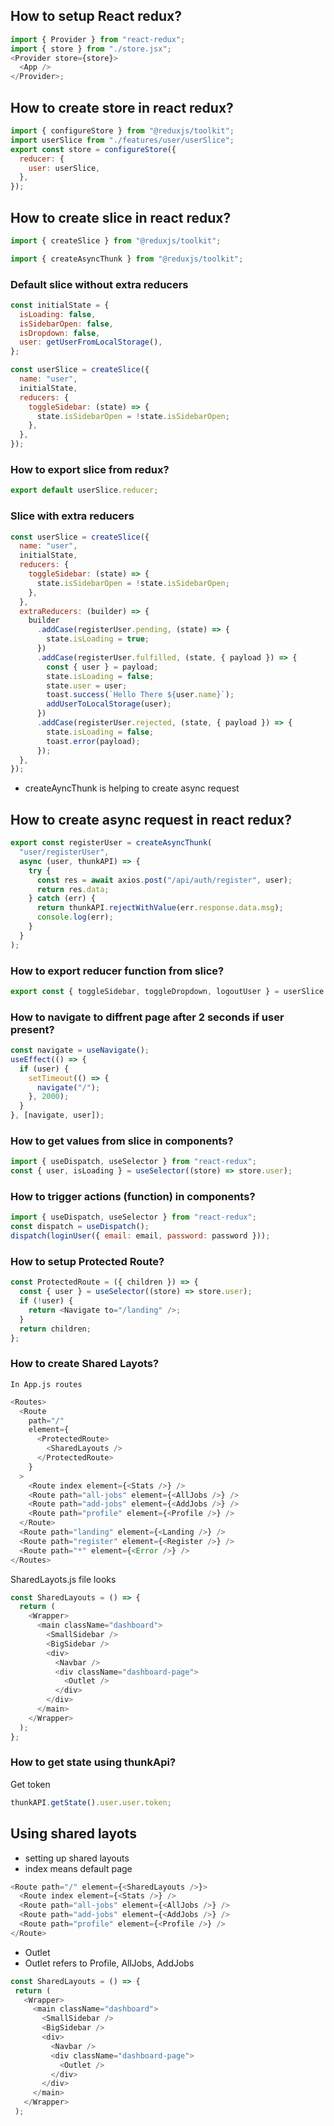 ## How to setup React redux?

```js
import { Provider } from "react-redux";
import { store } from "./store.jsx";
<Provider store={store}>
  <App />
</Provider>;
```

## How to create store in react redux?

```js
import { configureStore } from "@reduxjs/toolkit";
import userSlice from "./features/user/userSlice";
export const store = configureStore({
  reducer: {
    user: userSlice,
  },
});
```

## How to create slice in react redux?

```js
import { createSlice } from "@reduxjs/toolkit";

import { createAsyncThunk } from "@reduxjs/toolkit";
```

### Default slice without extra reducers

```js
const initialState = {
  isLoading: false,
  isSidebarOpen: false,
  isDropdown: false,
  user: getUserFromLocalStorage(),
};
```

```js
const userSlice = createSlice({
  name: "user",
  initialState,
  reducers: {
    toggleSidebar: (state) => {
      state.isSidebarOpen = !state.isSidebarOpen;
    },
  },
});
```

### How to export slice from redux?

```js
export default userSlice.reducer;
```

### Slice with extra reducers

```js
const userSlice = createSlice({
  name: "user",
  initialState,
  reducers: {
    toggleSidebar: (state) => {
      state.isSidebarOpen = !state.isSidebarOpen;
    },
  },
  extraReducers: (builder) => {
    builder
      .addCase(registerUser.pending, (state) => {
        state.isLoading = true;
      })
      .addCase(registerUser.fulfilled, (state, { payload }) => {
        const { user } = payload;
        state.isLoading = false;
        state.user = user;
        toast.success(`Hello There ${user.name}`);
        addUserToLocalStorage(user);
      })
      .addCase(registerUser.rejected, (state, { payload }) => {
        state.isLoading = false;
        toast.error(payload);
      });
  },
});
```

- createAyncThunk is helping to create async request

## How to create async request in react redux?

```js
export const registerUser = createAsyncThunk(
  "user/registerUser",
  async (user, thunkAPI) => {
    try {
      const res = await axios.post("/api/auth/register", user);
      return res.data;
    } catch (err) {
      return thunkAPI.rejectWithValue(err.response.data.msg);
      console.log(err);
    }
  }
);
```

### How to export reducer function from slice?

```js
export const { toggleSidebar, toggleDropdown, logoutUser } = userSlice.actions;
```

### How to navigate to diffrent page after 2 seconds if user present?

```js
const navigate = useNavigate();
useEffect(() => {
  if (user) {
    setTimeout(() => {
      navigate("/");
    }, 2000);
  }
}, [navigate, user]);
```

### How to get values from slice in components?

```js
import { useDispatch, useSelector } from "react-redux";
const { user, isLoading } = useSelector((store) => store.user);
```

### How to trigger actions (function) in components?

```js
import { useDispatch, useSelector } from "react-redux";
const dispatch = useDispatch();
dispatch(loginUser({ email: email, password: password }));
```

### How to setup Protected Route?

```js
const ProtectedRoute = ({ children }) => {
  const { user } = useSelector((store) => store.user);
  if (!user) {
    return <Navigate to="/landing" />;
  }
  return children;
};
```

### How to create Shared Layots?

    In App.js routes

```js
<Routes>
  <Route
    path="/"
    element={
      <ProtectedRoute>
        <SharedLayouts />
      </ProtectedRoute>
    }
  >
    <Route index element={<Stats />} />
    <Route path="all-jobs" element={<AllJobs />} />
    <Route path="add-jobs" element={<AddJobs />} />
    <Route path="profile" element={<Profile />} />
  </Route>
  <Route path="landing" element={<Landing />} />
  <Route path="register" element={<Register />} />
  <Route path="*" element={<Error />} />
</Routes>
```

SharedLayots.js file looks

```js
const SharedLayouts = () => {
  return (
    <Wrapper>
      <main className="dashboard">
        <SmallSidebar />
        <BigSidebar />
        <div>
          <Navbar />
          <div className="dashboard-page">
            <Outlet />
          </div>
        </div>
      </main>
    </Wrapper>
  );
};
```

### How to get state using thunkApi?

Get token

```js
thunkAPI.getState().user.user.token;
```

## Using shared layots

- setting up shared layouts
- index means default page

```js
<Route path="/" element={<SharedLayouts />}>
  <Route index element={<Stats />} />
  <Route path="all-jobs" element={<AllJobs />} />
  <Route path="add-jobs" element={<AddJobs />} />
  <Route path="profile" element={<Profile />} />
</Route>
```

- Outlet
- Outlet refers to Profile, AllJobs, AddJobs

```js
const SharedLayouts = () => {
 return (
   <Wrapper>
     <main className="dashboard">
       <SmallSidebar />
       <BigSidebar />
       <div>
         <Navbar />
         <div className="dashboard-page">
           <Outlet />
         </div>
       </div>
     </main>
   </Wrapper>
 );
```
